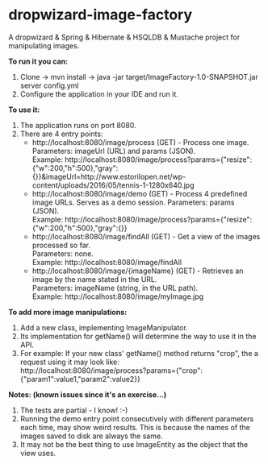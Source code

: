 # dropwizard-image-factory
A dropwizard &amp; Spring &amp; Hibernate &amp; HSQLDB &amp; Mustache project for manipulating images.

**To run it you can:**
<ol>
<li>Clone -> mvn install -> java -jar target/ImageFactory-1.0-SNAPSHOT.jar server config.yml
<li>Configure the application in your IDE and run it.
</ol>

**To use it:**
<ol>
<li>The application runs on port 8080.
<li>There are 4 entry points:
    <ul>
        <li>http://localhost:8080/image/process (GET) - Process one image.<br/>
            Parameters: imageUrl (URL) and params (JSON).<br/>
            Example: http://localhost:8080/image/process?params={"resize":{"w":200,"h":500},"gray":{}}&imageUrl=http://www.estorilopen.net/wp-content/uploads/2016/05/tennis-1-1280x640.jpg
        <li>http://localhost:8080/image/demo (GET) - Process 4 predefined image URLs. Serves as a demo session.
            Parameters: params (JSON).<br/>
            Example: http://localhost:8080/image/process?params={"resize":{"w":200,"h":500},"gray":{}}
        <li>http://localhost:8080/image/findAll (GET) - Get a view of the images processed so far.<br/>
            Parameters: none.<br/>
            Example: http://localhost:8080/image/findAll
        <li>http://localhost:8080/image/{imageName} (GET) - Retrieves an image by the name stated in the URL.<br/>
            Parameters: imageName (string, in the URL path).<br/>
            Example: http://localhost:8080/image/myImage.jpg
    </ul>
</ol>

**To add more image manipulations:**
<ol>
<li>Add a new class, implementing ImageManipulator.
<li>Its implementation for getName() will determine the way to use it in the API.
<li>For example: If your new class' getName() method returns "crop", the a request using it may look like:<br/>
    http://localhost:8080/image/process?params={"crop":{"param1":value1,"param2":value2}}
</ol>

**Notes: (known issues since it's an exercise...)**
<ol>
<li>The tests are partial - I know! :-)
<li>Running the demo entry point consecutively with different parameters each time, may show weird results. This is because the names of the images saved to disk are always the same. 
<li>It may not be the best thing to use ImageEntity as the object that the view uses.
</ol>
